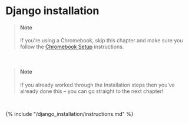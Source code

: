# Django installation

> #### Note
> 
> If you're using a Chromebook, skip this chapter and make sure you follow the [Chromebook Setup](../chromebook_setup/README.md) instructions.

&nbsp;

> #### Note
> 
> If you already worked through the Installation steps then you've already done this – you can go straight to the next chapter!

&nbsp;

{% include "/django_installation/instructions.md" %}
